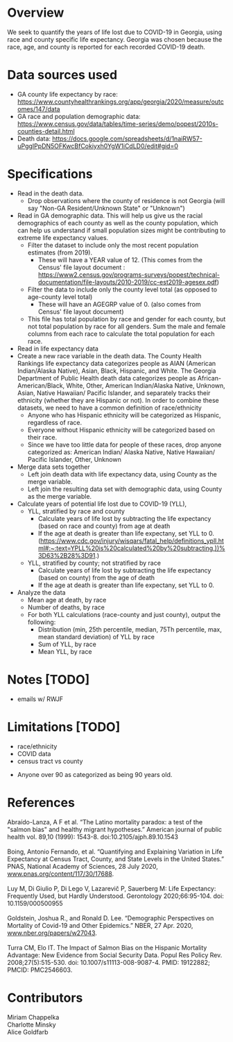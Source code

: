 # Overview
We seek to quantify the years of life lost due to COVID-19 in Georgia, using race and county specific life expectancy. Georgia was chosen because the race, age, and county is reported for each recorded COVID-19 death. 

# Data sources used
* GA county life expectancy by race: https://www.countyhealthrankings.org/app/georgia/2020/measure/outcomes/147/data 
* GA race and population demographic data: https://www.census.gov/data/tables/time-series/demo/popest/2010s-counties-detail.html 
* Death data: https://docs.google.com/spreadsheets/d/1naiRW57-uPggIPpDN5OFKwcBfCokiyxh0YgW1iCdLD0/edit#gid=0  

# Specifications
* Read in the death data.  
    * Drop observations where the county of residence is not Georgia (will say "Non-GA Resident/Unknown State" or "Unknown") 
* Read in GA demographic data. This will help us give us the racial demographics of each county as well as the county population, which can help us understand if small population sizes might be contributing to extreme life expectancy values.  <br/>
    * Filter the dataset to include only the most recent population estimates (from 2019). 
        * These will have a YEAR value of 12. (This comes from the Census' file layout document : https://www2.census.gov/programs-surveys/popest/technical-documentation/file-layouts/2010-2019/cc-est2019-agesex.pdf)
    * Filter the data to include only the county level total (as opposed to age-county level total)
        * These will have an AGEGRP value of 0. (also comes from Census' file layout document)
    * This file has total population by race and gender for each county, but not total population by race for all genders. Sum the male and female columns from each race to calculate the total population for each race. 
* Read in life expectancy data
* Create a new race variable in the death data. The County Health Rankings life expectancy data categorizes people as AIAN (American Indian/Alaska Native), Asian, Black, Hispanic, and White. The Georgia Department of Public Health death data categorizes people as African-American/Black, White, Other, American Indian/Alaska Native, Unknown, Asian, Native Hawaiian/ Pacific Islander, and separately tracks their ethnicity (whether they are Hispanic or not). In order to combine these datasets, we need to have a common definition of race/ethnicity
    * Anyone who has Hispanic ethnicity will be categorized as Hispanic, regardless of race. 
    * Everyone without Hispanic ethnicity will be categorized based on their race. 
    * Since we have too little data for people of these races, drop anyone categorized as: American Indian/ Alaska Native, Native Hawaiian/ Pacific Islander, Other, Unknown
 * Merge data sets together
     * Left join death data with life expectancy data, using County as the merge variable.
     * Left join the resulting data set with demographic data, using County as the merge variable.
 * Calculate years of potential life lost due to COVID-19 (YLL), 
     * YLL, stratified by race and county
         * Calculate years of life lost by subtracting the life expectancy (based on race and county) from age at death
         * If the age at death is greater than life expectany, set YLL to 0. (https://www.cdc.gov/injury/wisqars/fatal_help/definitions_ypll.html#:~:text=YPLL%20is%20calculated%20by%20subtracting,))%3D63%2B28%3D91.)
     * YLL, stratified by county; not stratified by race
         * Calculate years of life lost by subtracting the life expectancy (based on county) from the age of death
         * If the age at death is greater than life expectany, set YLL to 0.
 * Analyze the data
     * Mean age at death, by race
     * Number of deaths, by race
     * For both YLL calculations (race-county and just county), output the following:
         * Distribution (min, 25th percentile, median, 75Th percentile, max, mean standard deviation) of YLL by race
         * Sum of YLL, by race 
         * Mean YLL, by race

# Notes [TODO]
- emails w/ RWJF

# Limitations [TODO]
- race/ethnicity
- COVID data
- census tract vs county
 * Anyone over 90 as categorized as being 90 years old.

# References 
Abraído-Lanza, A F et al. “The Latino mortality paradox: a test of the "salmon bias" and healthy migrant hypotheses.” American journal of public health vol. 89,10 (1999): 1543-8. doi:10.2105/ajph.89.10.1543 <br/><br/>
Boing, Antonio Fernando, et al. “Quantifying and Explaining Variation in Life Expectancy at Census Tract, County, and State Levels in the United States.” PNAS, National Academy of Sciences, 28 July 2020, www.pnas.org/content/117/30/17688. <br/><br/>
Luy M, Di Giulio P, Di Lego V, Lazarevič P, Sauerberg M: Life Expectancy: Frequently Used, but Hardly Understood. Gerontology 2020;66:95-104. doi: 10.1159/000500955 <br/><br/>
Goldstein, Joshua R., and Ronald D. Lee. “Demographic Perspectives on Mortality of Covid-19 and Other Epidemics.” NBER, 27 Apr. 2020, www.nber.org/papers/w27043. <br/><br/>
Turra CM, Elo IT. The Impact of Salmon Bias on the Hispanic Mortality Advantage: New Evidence from Social Security Data. Popul Res Policy Rev. 2008;27(5):515-530. doi: 10.1007/s11113-008-9087-4. PMID: 19122882; PMCID: PMC2546603.

# Contributors 
Miriam Chappelka <br/>
Charlotte Minsky <br/>
Alice Goldfarb <br/>
